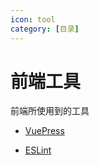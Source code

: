 ```yaml
---
icon: tool
category: [目录]
---
```


# 前端工具

前端所使用到的工具

- [VuePress](./vuepress.md)

- [ESLint](./eslint.md)
